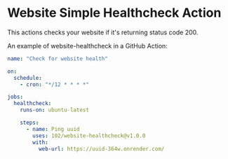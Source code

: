 # Website Simple Healthcheck Action

This actions checks your website if it's returning status code 200.

An example of website-healthcheck in a GitHub Action:

```yaml
name: "Check for website health"

on:
  schedule:
    - cron: "*/12 * * * *"

jobs:
  healthcheck:
    runs-on: ubuntu-latest

    steps:
      - name: Ping uuid
        uses: 102/website-healthcheck@v1.0.0
        with:
          web-url: https://uuid-364w.onrender.com/
```
